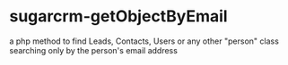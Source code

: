 # sugarcrm-getObjectByEmail
a php method to find Leads, Contacts, Users or any other "person" class searching only by the person's email address

